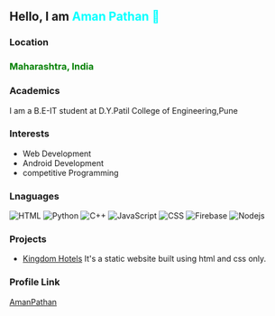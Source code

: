 <h2>Hello, I am <span style = "color:aqua;"> Aman Pathan <span> 👋</h2>

### Location

<h3 style = "color:green;">Maharashtra, India</h3>

### Academics

I am a B.E-IT student at D.Y.Patil College of Engineering,Pune

### Interests

- Web Development
- Android Development
- competitive Programming
### Lnaguages
![HTML](https://img.shields.io/badge/HTML5-E34F26?style=for-the-badge&logo=html5&logoColor=white)
![Python](https://img.shields.io/badge/Python-FFD43B?style=for-the-badge&logo=python&logoColor=blue)
![C++](https://img.shields.io/badge/C%2B%2B-00599C?style=for-the-badge&logo=c%2B%2B&logoColor=white)
![JavaScript](https://img.shields.io/badge/JavaScript-F7DF1E?style=for-the-badge&logo=javascript&logoColor=black)
![CSS](https://img.shields.io/badge/CSS3-1572B6?style=for-the-badge&logo=css3&logoColor=white)
![Firebase](https://img.shields.io/badge/firebase-ffca28?style=for-the-badge&logo=firebase&logoColor=black)
![Nodejs](https://img.shields.io/badge/Node.js-339933?style=for-the-badge&logo=nodedotjs&logoColor=white)
### Projects

- [Kingdom Hotels](https://github.com/AmanPathan/BasicWebsite) 
It's a static website built using html and css only.

### Profile Link

[AmanPathan](https://github.com/AmanPathan)